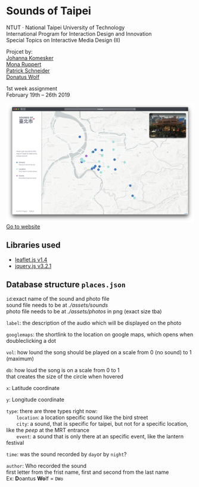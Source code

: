 # Sounds of Taipei

NTUT · National Taipei University of Technology  
International Program for Interaction Design and Innovation  
Special Topics on Interactive Media Design (II)

Projcet by:  
<a href="https://www.behance.net/johannakomesker" target="_blank">Johanna Komesker</a>  
<a href="https://www.behance.net/Monarupperf19f" target="_blank">Mona Ruppert</a>  
<a href="https://www.linkedin.com/in/padschneider" target="_blank">Patrick Schneider</a>  
<a href="https://donatuswolf.de" target="_blank">Donatus Wolf</a>  

1st week assignment  
February 19th – 26th 2019

[![preview screenshot](/assets/preview.png)](https://github.com/donatuswolf/Sounds-of-Taipei)  
 <a href="https://github.com/donatuswolf/Sounds-of-Taipei" target="_blank">Go to website</a> 

Libraries used
-

* <a href="https://leafletjs.com" target="_blank">leaflet.js v1.4</a>
* <a href="https://jquery.com" target="_blank">jquery.js v3.2.1</a>



Database structure `places.json`
-

`id`:exact name of the sound and photo file </br>
sound file needs to be at *./assets/sounds*  
photo file needs to be at *./assets/photos* in png (exact size tba)  

`label`: the description of the audio which will be displayed on the photo

`googlemaps`: the shortlink to the location on google maps, which opens when doubleclicking a dot

`vol`:  how lound the song should be played on a scale from 0 (no sound) to 1 (maximum)

`db`:   how loud the song is on a scale from 0 to 1  </br>
        that creates the size of the circle when hovered

`x`:   Latitude coordinate 

`y`:   Longitude coordinate

`type`: there are three types right now: </br>
&nbsp;&nbsp;&nbsp;&nbsp;&nbsp;&nbsp; `location`: a location specific sound like the bird street </br>
&nbsp;&nbsp;&nbsp;&nbsp;&nbsp;&nbsp; `city`: a sound, that is specific for taipei, but not for a specific location, like the *peep* at the MRT entrance </br>
&nbsp;&nbsp;&nbsp;&nbsp;&nbsp;&nbsp; `event`: a sound that is only there at an specific event, like the lantern festival

`time`: was the sound recorded by `day`or by `night`?

`author`: Who recorded the sound  </br>
first letter from the frist name, first and second from the last name  </br>
Ex: **D**oantus **Wo**lf = `DWo`

